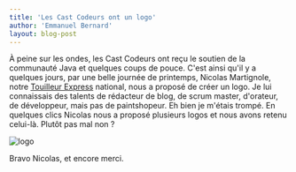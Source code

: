 ```yaml
---
title: 'Les Cast Codeurs ont un logo'
author: 'Emmanuel Bernard'
layout: blog-post
---
```

À peine sur les ondes, les Cast Codeurs ont reçu le soutien de la communauté Java et quelques coups de pouce. 
C'est ainsi qu'il y a quelques jours, par une belle journée de printemps, Nicolas Martignole, notre 
[Touilleur Express](http://www.touilleur-express.fr) national, nous a proposé de créer un logo. Je lui connaissais 
des talents de rédacteur de blog, de scrum master, d'orateur, de développeur, mais pas de paintshopeur. Eh bien je 
m'étais trompé. En quelques clics Nicolas nous a proposé plusieurs logos et nous avons retenu celui-là. Plutôt 
pas mal non ?

![logo](/images/logo_carre_transparent_150height.png)

Bravo Nicolas, et encore merci.
